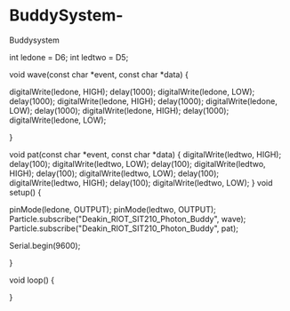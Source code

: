 # BuddySystem-
Buddysystem


int ledone = D6; 
int ledtwo = D5;

void wave(const char *event, const char *data) {

  
  digitalWrite(ledone, HIGH);
  delay(1000);
  digitalWrite(ledone, LOW);
  delay(1000);
  digitalWrite(ledone, HIGH);
  delay(1000);
  digitalWrite(ledone, LOW);
  delay(1000);
  digitalWrite(ledone, HIGH);
  delay(1000);
  digitalWrite(ledone, LOW);


}

void pat(const char *event, const char *data)
{
  digitalWrite(ledtwo, HIGH);
  delay(100);
  digitalWrite(ledtwo, LOW);
  delay(100);
  digitalWrite(ledtwo, HIGH);
  delay(100);
  digitalWrite(ledtwo, LOW);
  delay(100);
  digitalWrite(ledtwo, HIGH);
  delay(100);
  digitalWrite(ledtwo, LOW);
}
void setup() {


  pinMode(ledone, OUTPUT);
  pinMode(ledtwo, OUTPUT);
  Particle.subscribe("Deakin_RIOT_SIT210_Photon_Buddy", wave);
  Particle.subscribe("Deakin_RIOT_SIT210_Photon_Buddy", pat);
  
  Serial.begin(9600);

}


void loop() {



}
